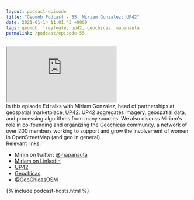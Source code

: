 ```yaml
--- 
layout: podcast-episode
title: "Geomob Podcast - 55. Miriam Gonzalez: UP42"
date: 2021-01-14 11:01:43 +0000
tags: geomob, freyfogle, up42, geochicas, mapanauta
permalink: /podcast/episode-55
---
```


<iframe class="castos-iframe-player" src="https://5e2e9055a029d5-78101471.castos.com/player/328718"></iframe>

<div class="pt20">
In this episode Ed talks with Miriam Gonzalez, head of partnerships at
geospatial marketplace, <a href="https://up42.com">UP42</a>. UP42 aggregates
imagery, geospatial data, and processing algorithms from many sources.
We also discuss Miriam's role in co-founding and organizing the
<a href="https://geochicas.org/">Geochicas</a> community, a network of over
200 members working to support and grow the involvement of women in
OpenStreetMap (and geo in general).
</div>

<div class="pt20">
  Relevant links:
  <ul>
    <li class="pt10">Mirim on twitter: <a href="https://twitter.com/mapanauta">@mapanauta</a></li>
    <li class="pt10"><a href="https://www.linkedin.com/in/miriamgonzalez2/">Miriam on LinkedIn</a></li>
    <li class="pt10"><a href="https://up42.com/">UP42</a></li>
    <li class="pt10"><a href="https://geochicas.org">Geochicas</a></li>
    <li class="pt10"><a href="https://twitter.com/GeochicasOSM">@GeoChicasOSM</a></li>
  </ul>  
</div>

{% include podcast-hosts.html %}













